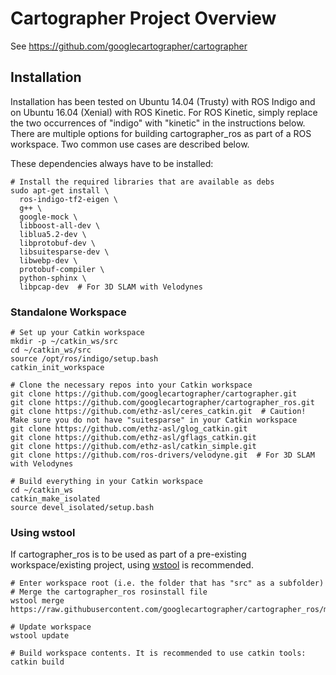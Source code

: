 # Cartographer Project Overview

See https://github.com/googlecartographer/cartographer

## Installation

Installation has been tested on Ubuntu 14.04 (Trusty) with ROS Indigo and on Ubuntu 16.04 (Xenial) with ROS Kinetic. For ROS Kinetic, simply replace the two occurrences of "indigo" with "kinetic" in the instructions below. There are multiple options for building cartographer_ros as part of a ROS workspace. Two common use cases are described below.

These dependencies always have to be installed:

    # Install the required libraries that are available as debs
    sudo apt-get install \
      ros-indigo-tf2-eigen \
      g++ \
      google-mock \
      libboost-all-dev \
      liblua5.2-dev \
      libprotobuf-dev \
      libsuitesparse-dev \
      libwebp-dev \
      protobuf-compiler \
      python-sphinx \
      libpcap-dev  # For 3D SLAM with Velodynes


### Standalone Workspace

    # Set up your Catkin workspace
    mkdir -p ~/catkin_ws/src
    cd ~/catkin_ws/src
    source /opt/ros/indigo/setup.bash
    catkin_init_workspace

    # Clone the necessary repos into your Catkin workspace
    git clone https://github.com/googlecartographer/cartographer.git
    git clone https://github.com/googlecartographer/cartographer_ros.git
    git clone https://github.com/ethz-asl/ceres_catkin.git  # Caution! Make sure you do not have "suitesparse" in your Catkin workspace
    git clone https://github.com/ethz-asl/glog_catkin.git
    git clone https://github.com/ethz-asl/gflags_catkin.git
    git clone https://github.com/ethz-asl/catkin_simple.git
    git clone https://github.com/ros-drivers/velodyne.git  # For 3D SLAM with Velodynes

    # Build everything in your Catkin workspace
    cd ~/catkin_ws
    catkin_make_isolated
    source devel_isolated/setup.bash

### Using wstool

If cartographer_ros is to be used as part of a pre-existing workspace/existing project, using [wstool](http://wiki.ros.org/wstool) is recommended.

    # Enter workspace root (i.e. the folder that has "src" as a subfolder)
    # Merge the cartographer_ros rosinstall file
    wstool merge https://raw.githubusercontent.com/googlecartographer/cartographer_ros/master/cartographer_ros.rosinstall

    # Update workspace
    wstool update

    # Build workspace contents. It is recommended to use catkin tools:
    catkin build

